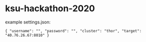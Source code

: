 # ksu-hackathon-2020

example settings.json:

`{
    "username": "",
    "password": "",
    "cluster": "thor",
    "target": "40.76.26.67:8010"
}`